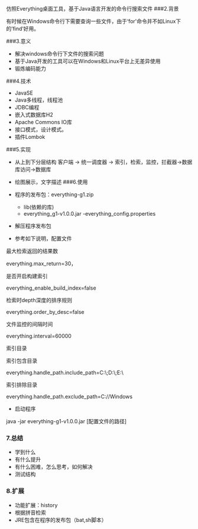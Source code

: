 仿照Everything桌面工具，基于Java语言开发的命令行搜索文件
###2.背景

有时候在Windows命令行下需要查询一些文件，由于‘for'命令并不如Linux下的’find‘好用。

###3.意义
- 解决windows命令行下文件的搜索问题
- 基于Java开发的工具可以在Windows和Linux平台上无差异使用
- 锻炼编码能力

###4.技术
- JavaSE
- Java多线程，线程池
- JDBC编程
- 嵌入式数据库H2
- Apache Commons IO库
- 接口模式，设计模式。
- 插件Lombok

###5.实现
- 从上到下分层结构  客户端 -> 统一调度器 -> 索引，检索，监控，拦截器->数据库访问->数据库
- 绘图展示，文字描述
###6.使用
- 程序的发布包：everything-g1.zip
    - lib(依赖的库)
    - everything_g1-v1.0.0.jar
    -everything_config.properties
    
- 解压程序发布包
- 参考如下说明，配置文件

最大检索返回的结果数

everything.max_return=30，

是否开启构建索引

everything_enable_build_index=false

检索时depth深度的排序规则

everything.order_by_desc=false

文件监控的间隔时间

everything.interval=60000

索引目录

索引包含目录

everything.handle_path.include_path=C:\\;D:\\;E:\\

索引排除目录

everything.handle_path.exclude_path=C://Windows   
 
 - 启动程序
 
 java -jar everything-g1-v1.0.0.jar [配置文件的路径]
 
 ### 7.总结
 - 学到什么
 - 有什么提升
 - 有什么困难，怎么思考，如何解决
 - 测试结构
 ### 8.扩展
 - 功能扩展：history
 - 根据拼音检索
 - JRE包含在程序的发布包（bat,sh脚本）
 